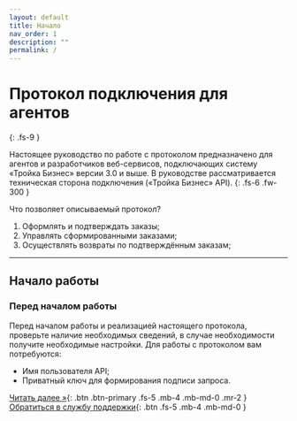 ```yaml
---
layout: default
title: Начало
nav_order: 1
description: ""
permalink: /
---
```


# Протокол подключения для агентов
{: .fs-9 }

Настоящее руководство по работе с протоколом предназначено для агентов и разработчиков веб-сервисов,
подключающих систему «Тройка Бизнес» версии 3.0 и выше. В руководстве рассматривается техническая
сторона подключения («Тройка Бизнес» API).
{: .fs-6 .fw-300 }

Что позволяет описываемый протокол?

1. Оформлять и подтверждать заказы;
2. Управлять сформированными заказами;
3. Осуществлять возвраты по подтверждённым заказам;

---

## Начало работы

### Перед началом работы

Перед началом работы и реализацией настоящего протокола, проверьте наличие необходимых сведений, в случае
необходимости получите необходимые настройки. Для работы с протоколом вам потребуются:

- Имя пользователя API;
- Приватный ключ для формирования подписи запроса.


[Читать далее &raquo;](/docs/definition){: .btn .btn-primary .fs-5 .mb-4 .mb-md-0 .mr-2 } [Обратиться в службу поддержки](https://troika.invoicebox.ru/Contacts){: .btn .fs-5 .mb-4 .mb-md-0 }
